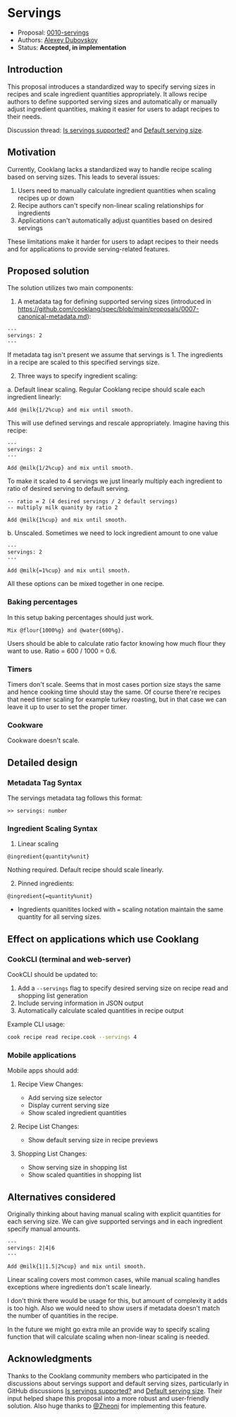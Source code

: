 # Servings

* Proposal: [0010-servings](0010-servings.md)
* Authors: [Alexey Dubovskoy](https://github.com/dubadub)
* Status: **Accepted, in implementation**

## Introduction

This proposal introduces a standardized way to specify serving sizes in recipes and scale
ingredient quantities appropriately. It allows recipe authors to define supported
serving sizes and automatically or manually adjust ingredient quantities, making
it easier for users to adapt recipes to their needs.

Discussion thread: [Is servings supported?](https://github.com/cooklang/spec/discussions/70)
and [Default serving size](https://github.com/cooklang/spec/discussions/66).

## Motivation

Currently, Cooklang lacks a standardized way to handle recipe scaling
based on serving sizes. This leads to several issues:

1. Users need to manually calculate ingredient quantities when scaling recipes up or down
2. Recipe authors can't specify non-linear scaling relationships for ingredients
3. Applications can't automatically adjust quantities based on desired servings

These limitations make it harder for users to adapt recipes to their needs
and for applications to provide serving-related features.

## Proposed solution

The solution utilizes two main components:

1. A metadata tag for defining supported serving sizes (introduced in
https://github.com/cooklang/spec/blob/main/proposals/0007-canonical-metadata.md):

```cooklang
---
servings: 2
---
```

If metadata tag isn't present we assume that servings is 1. The ingredients in a recipe are
scaled to this specified servings size.

2. Three ways to specify ingredient scaling:

a. Default linear scaling. Regular Cooklang recipe should scale each ingredient linearly:

```cooklang
Add @milk{1/2%cup} and mix until smooth.
```

This will use defined servings and rescale appropriately. Imagine having this recipe:

```cooklang
---
servings: 2
---

Add @milk{1/2%cup} and mix until smooth.
```

To make it scaled to 4 servings we just linearly multiply each ingredient to ratio
of desired serving to default serving.

```cooklang
-- ratio = 2 (4 desired servings / 2 default servings)
-- multiply milk quanity by ratio 2

Add @milk{1%cup} and mix until smooth.
```

b. Unscaled. Sometimes we need to lock ingredient amount to one value

```cooklang
---
servings: 2
---

Add @milk{=1%cup} and mix until smooth.
```

All these options can be mixed together in one recipe.

### Baking percentages

In this setup baking percentages should just work.

```cooklang
Mix @flour{1000%g} and @water{600%g}.
```

Users should be able to calculate ratio factor knowing how much flour they want to use. Ratio = 600 / 1000 = 0.6.

### Timers

Timers don't scale. Seems that in most cases portion size stays the same
and hence cooking time should stay the same. Of course there're recipes
that need timer scaling for example turkey roasting, but in that case we can
leave it up to user to set the proper timer.

### Cookware

Cookware doesn't scale.

## Detailed design

### Metadata Tag Syntax

The servings metadata tag follows this format:
```
>> servings: number
```

### Ingredient Scaling Syntax

1. Linear scaling
```
@ingredient{quantity%unit}
```
Nothing required. Default recipe should scale linearly.

2. Pinned ingredients:
```
@ingredient{=quantity%unit}
```
- Ingredients quanitites locked with `=` scaling notation maintain
the same quantity for all serving sizes.

## Effect on applications which use Cooklang

### CookCLI (terminal and web-server)

CookCLI should be updated to:
1. Add a `--servings` flag to specify desired serving size on recipe
   read and shopping list generation
2. Include serving information in JSON output
3. Automatically calculate scaled quantities in recipe output

Example CLI usage:
```bash
cook recipe read recipe.cook --servings 4
```

### Mobile applications

Mobile apps should add:

1. Recipe View Changes:
   - Add serving size selector
   - Display current serving size
   - Show scaled ingredient quantities

2. Recipe List Changes:
   - Show default serving size in recipe previews

3. Shopping List Changes:
   - Show serving size in shopping list
   - Show scaled quantities in shopping list

## Alternatives considered

Originally thinking about having manual scaling with explicit quantities
for each serving size. We can give supported servings and in each ingredient specify manual amounts.

```cooklang
---
servings: 2|4|6
---

Add @milk{1|1.5|2%cup} and mix until smooth.
```

Linear scaling covers most common cases, while manual scaling handles exceptions where
ingredients don't scale linearly.

I don't think there would be usage for this, but amount of complexity it adds is too high.
Also we would need to show users if metadata doesn't match the number of quantities in the recipe.

In the future we might go extra mile an provide way to specify scaling function that
will calculate scaling when non-linear scaling is needed.

## Acknowledgments

Thanks to the Cooklang community members who participated in the discussions about servings
support and default serving sizes, particularly in GitHub discussions [Is servings supported?](https://github.com/cooklang/spec/discussions/70)
and [Default serving size](https://github.com/cooklang/spec/discussions/66). Their input
helped shape this proposal into a more robust and user-friendly solution. Also huge thanks to
[@Zheoni](https://github.com/Zheoni) for implementing this feature.
